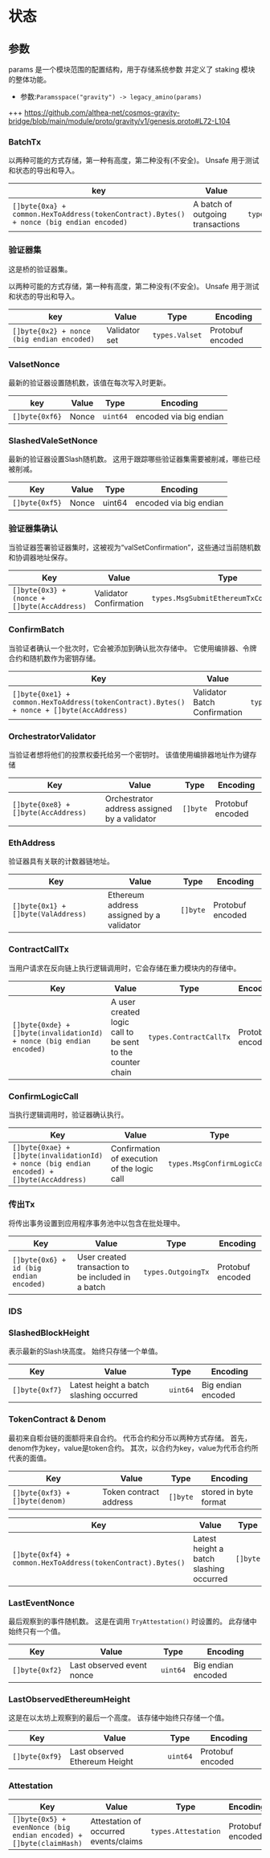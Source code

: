 # 状态

## 参数

params 是一个模块范围的配置结构，用于存储系统参数
并定义了 staking 模块的整体功能。

- 参数:`Paramsspace("gravity") -> legacy_amino(params)`

+++ <https://github.com/althea-net/cosmos-gravity-bridge/blob/main/module/proto/gravity/v1/genesis.proto#L72-L104>


### BatchTx

以两种可能的方式存储，第一种有高度，第二种没有(不安全)。 Unsafe 用于测试和状态的导出和导入。

| key          | Value | Type   | Encoding               |
|--------------|-------|--------|------------------------|
| `[]byte{0xa} + common.HexToAddress(tokenContract).Bytes() + nonce (big endian encoded)` | A batch of outgoing transactions | `types.BatchTx` | Protobuf encoded |

### 验证器集

这是桥的验证器集。

以两种可能的方式存储，第一种有高度，第二种没有(不安全)。 Unsafe 用于测试和状态的导出和导入。

| key          | Value | Type   | Encoding               |
|--------------|-------|--------|------------------------|
| `[]byte{0x2} + nonce (big endian encoded)` | Validator set | `types.Valset` | Protobuf encoded |

### ValsetNonce

最新的验证器设置随机数，该值在每次写入时更新。

| key          | Value | Type   | Encoding               |
|--------------|-------|--------|------------------------|
| `[]byte{0xf6}` | Nonce | `uint64` | encoded via big endian |

### SlashedValeSetNonce

最新的验证器设置Slash随机数。 这用于跟踪哪些验证器集需要被削减，哪些已经被削减。

| Key            | Value | Type   | Encoding               |
|----------------|-------|--------|------------------------|
| `[]byte{0xf5}` | Nonce | uint64 | encoded via big endian |

### 验证器集确认

当验证器签署验证器集时，这被视为“valSetConfirmation”，这些通过当前随机数和协调器地址保存。


| Key                                         | Value                  | Type                     | Encoding         |
|---------------------------------------------|------------------------|--------------------------|------------------|
| `[]byte{0x3} + (nonce + []byte(AccAddress)` | Validator Confirmation | `types.MsgSubmitEthereumTxConfirmation` | Protobuf encoded |

### ConfirmBatch

当验证者确认一个批次时，它会被添加到确认批次存储中。 它使用编排器、令牌合约和随机数作为密钥存储。

| Key                                                                 | Value                        | Type                    | Encoding         |
|---------------------------------------------------------------------|------------------------------|-------------------------|------------------|
| `[]byte{0xe1} + common.HexToAddress(tokenContract).Bytes() + nonce + []byte(AccAddress)` | Validator Batch Confirmation | `types.MsgConfirmBatch` | Protobuf encoded |

### OrchestratorValidator

当验证者想将他们的投票权委托给另一个密钥时。 该值使用编排器地址作为键存储

| Key                                 | Value                                        | Type     | Encoding         |
|-------------------------------------|----------------------------------------------|----------|------------------|
| `[]byte{0xe8} + []byte(AccAddress)` | Orchestrator address assigned by a validator | `[]byte` | Protobuf encoded |

### EthAddress

验证器具有关联的计数器链地址。

| Key                                 | Value                                        | Type     | Encoding         |
|-------------------------------------|----------------------------------------------|----------|------------------|
| `[]byte{0x1} + []byte(ValAddress)` | Ethereum address assigned by a validator | `[]byte` | Protobuf encoded |


### ContractCallTx

当用户请求在反向链上执行逻辑调用时，它会存储在重力模块内的存储中。

| Key                                 | Value                                        | Type     | Encoding         |
|-------------------------------------|----------------------------------------------|----------|------------------|
| `[]byte{0xde} + []byte(invalidationId) + nonce (big endian encoded)` | A user created logic call to be sent to the counter chain | `types.ContractCallTx` | Protobuf encoded |

### ConfirmLogicCall

当执行逻辑调用时，验证器确认执行。

| Key                                 | Value                                        | Type     | Encoding         |
|-------------------------------------|----------------------------------------------|----------|------------------|
|`[]byte{0xae} + []byte(invalidationId) + nonce (big endian encoded) + []byte(AccAddress)` | Confirmation of execution of the logic call | `types.MsgConfirmLogicCall` | Protobuf encoded |

### 传出Tx

将传出事务设置到应用程序事务池中以包含在批处理中。

| Key                                 | Value                                        | Type     | Encoding         |
|-------------------------------------|----------------------------------------------|----------|------------------|
| `[]byte{0x6} + id (big endian encoded)` | User created transaction to be included in a batch | `types.OutgoingTx` | Protobuf encoded |

### IDS

### SlashedBlockHeight

表示最新的Slash块高度。 始终只存储一个单值。

| Key                                 | Value                                        | Type     | Encoding         |
|-------------------------------------|----------------------------------------------|----------|------------------|
| `[]byte{0xf7}` | Latest height a batch slashing occurred | `uint64` | Big endian encoded |

### TokenContract & Denom

最初来自柜台链的面额将来自合约。 代币合约和分币以两种方式存储。 首先，denom作为key，value是token合约。 其次，以合约为key，value为代币合约所代表的面值。

| Key                                 | Value                                        | Type     | Encoding         |
|-------------------------------------|----------------------------------------------|----------|------------------|
| `[]byte{0xf3} + []byte(denom)` | Token contract address | `[]byte` | stored in byte format |

| Key                                 | Value                                        | Type     | Encoding         |
|-------------------------------------|----------------------------------------------|----------|------------------|
| `[]byte{0xf4} + common.HexToAddress(tokenContract).Bytes()` | Latest height a batch slashing occurred | `[]byte` | stored in byte format |

### LastEventNonce

最后观察到的事件随机数。 这是在调用 `TryAttestation()` 时设置的。 此存储中始终只有一个值。

| Key                                 | Value                                        | Type     | Encoding         |
|-------------------------------------|----------------------------------------------|----------|------------------|
| `[]byte{0xf2}` | Last observed event nonce| `uint64` | Big endian encoded |

### LastObservedEthereumHeight

这是在以太坊上观察到的最后一个高度。 该存储中始终只存储一个值。

| Key                                 | Value                                        | Type     | Encoding         |
|-------------------------------------|----------------------------------------------|----------|------------------|
| `[]byte{0xf9}` | Last observed Ethereum Height| `uint64` | Protobuf encoded |

### Attestation

| Key                                 | Value                                        | Type     | Encoding         |
|-------------------------------------|----------------------------------------------|----------|------------------|
| `[]byte{0x5} + evenNonce (big endian encoded) + []byte(claimHash)` | Attestation of occurred events/claims| `types.Attestation` | Protobuf encoded |
